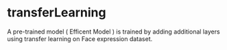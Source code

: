 # transferLearning
A pre-trained model ( Efficent Model ) is trained by adding additional layers using transfer learning on Face expression dataset.


